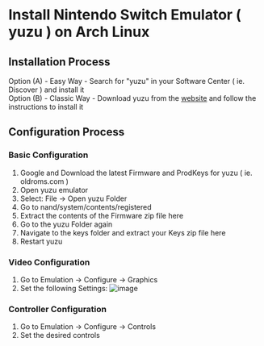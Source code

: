 # Install Nintendo Switch Emulator ( yuzu ) on Arch Linux

## Installation Process

Option (A) - Easy Way - Search for "yuzu" in your Software Center ( ie. Discover ) and install it  
Option (B) - Classic Way - Download yuzu from the [website](https://yuzu-emu.org/downloads/#linux) and follow the instructions to install it  

## Configuration Process

### Basic Configuration
1. Google and Download the latest Firmware and ProdKeys for yuzu ( ie. oldroms.com )
2. Open yuzu emulator
3. Select: File -> Open yuzu Folder
4. Go to nand/system/contents/registered
5. Extract the contents of the Firmware zip file here
6. Go to the yuzu Folder again
7. Navigate to the keys folder and extract your Keys zip file here
8. Restart yuzu

### Video Configuration
1. Go to Emulation -> Configure -> Graphics
2. Set the following Settings:
   ![image](https://github.com/sonus89/linux_scripts/assets/10185202/8d472786-a798-4f11-a225-1f9b60b96cf2)


### Controller Configuration
1. Go to Emulation -> Configure -> Controls
2. Set the desired controls
